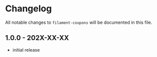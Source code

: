 # Changelog

All notable changes to `filament-coupons` will be documented in this file.

## 1.0.0 - 202X-XX-XX

- initial release
